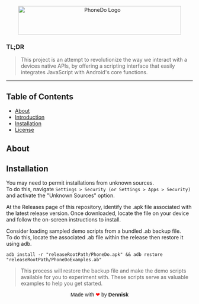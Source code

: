 <!--
> [!NOTE]  
This project is a work in progress and not yet production-level quality.  
See : https://github.com/MurageKabui?tab=projects


## PhoneDo
-->

<p align="center">
  <img src="https://github.com/MurageKabui/N8VShell/blob/main/Preview/PhoneDo1.gif?raw=true" alt="PhoneDo Logo" width="440" height="77">
</p>

<!--<hr>-->

### TL;DR 
> This project is an attempt to revolutionize the way we interact with a devices native APIs, by offering a scripting interface that easily integrates JavaScript with Android's core functions.

<!--<p align="center">-->
<!--  <img src="https://github.com/MurageKabui/N8VShell/blob/main/Preview/PhoneDo_icon.png?raw=true" alt="Stack" width="128" height="103">-->
<!--</p>-->
<hr>

## Table of Contents 
- [About](#Tech-Stack)
- [Introduction](#introduction)
- [Installation](#installation)
- [License](#license)

## About

## Installation

You may need to permit installations from unknown sources.<br>To do this, navigate ``Settings > Security (or Settings > Apps > Security)``<br> and activate the "Unknown Sources" option. 

At the Releases page of this repository, identify the .apk file associated with the latest release version. Once downloaded, locate the file on your device and follow the on-screen instructions to install. 

Consider loading sampled demo scripts from a bundled .ab backup file.<br>To do this, locate the associated .ab file within the release then restore it using adb.

```batch
adb install -r "releaseRootPath/PhoneDo.apk" && adb restore "releaseRootPath/PhoneDoExamples.ab"
```
> This process will restore the backup file and make the demo scripts available for you to experiment with. These scripts serve as valuable examples to help you get started.




<div style="text-align: center; font-family: Arial;">
  Made with <span style="color: red;">❤</span> by <strong>Dennisk</strong>
</div>
